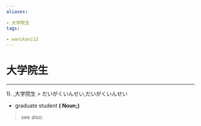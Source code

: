 ```yaml
---
aliases:
    
- 大学院生
tags:
    
- wanikani12
---
```


# 大学院生
---
1).
,大学院生 > だいがくいんせい,だいがくいんせい

- graduate student
**( Noun;)**
> see also: 
            